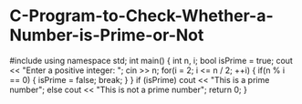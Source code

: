 # C-Program-to-Check-Whether-a-Number-is-Prime-or-Not
#include <iostream>
using namespace std;
int main()
{
  int n, i;
  bool isPrime = true;
  cout << "Enter a positive integer: ";
  cin >> n;
  for(i = 2; i <= n / 2; ++i)
  {
      if(n % i == 0)
      {
          isPrime = false;
          break;
      }
  }
  if (isPrime)
      cout << "This is a prime number";
  else
      cout << "This is not a prime number";
  return 0;
}

